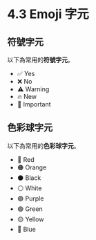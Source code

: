 # 4.3 Emoji 字元

## 符號字元

以下為常用的**符號字元**。
- ✅ Yes
- ❌ No
- ⚠️ Warning
- 🔥 New
- 🔴 Important

## 色彩球字元

以下為常用的**色彩球字元**。
- 🔴 Red
- 🟠 Orange
- ⚫ Black
- ⚪ White
- 🟣 Purple
- 🟢 Green
- 🟡 Yellow
- 🔵 Blue



